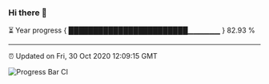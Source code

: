 ### Hi there 👋

⏳ Year progress { ████████████████████████▁▁▁▁▁▁ } 82.93 %

---

⏰ Updated on Fri, 30 Oct 2020 12:09:15 GMT

![Progress Bar CI](https://github.com/liununu/liununu/workflows/Progress%20Bar%20CI/badge.svg)
